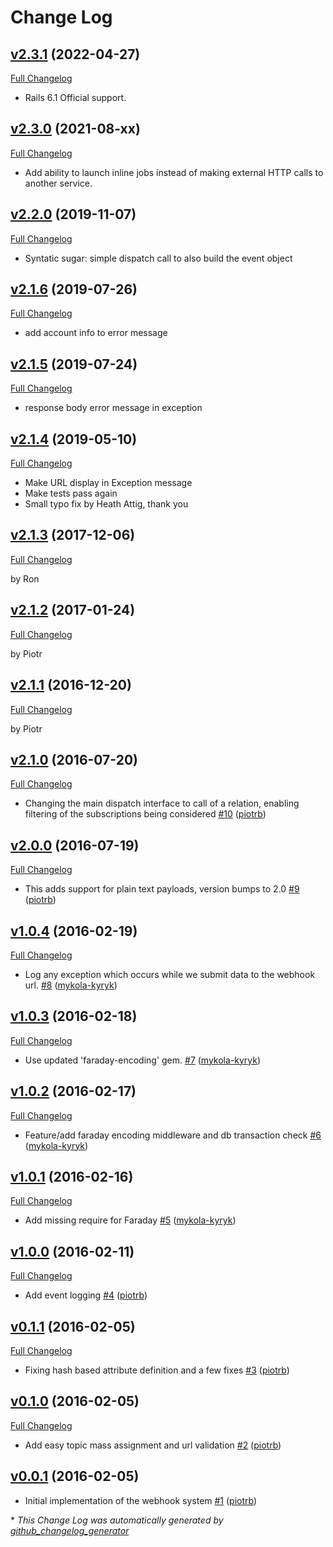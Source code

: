 # Change Log

## [v2.3.1](https://github.com/payrollhero/webhook_system/tree/v2.3.1) (2022-04-27)
[Full Changelog](https://github.com/payrollhero/webhook_system/compare/v2.3.0...v2.3.1)

* Rails 6.1 Official support.

## [v2.3.0](https://github.com/payrollhero/webhook_system/tree/v2.3.0) (2021-08-xx)
[Full Changelog](https://github.com/payrollhero/webhook_system/compare/v2.2.0...v2.3.0)

* Add ability to launch inline jobs instead of making external HTTP calls to another service.

## [v2.2.0](https://github.com/payrollhero/webhook_system/tree/v2.2.0) (2019-11-07)
[Full Changelog](https://github.com/payrollhero/webhook_system/compare/v2.1.6...v2.2.0)

* Syntatic sugar: simple dispatch call to also build the event object

## [v2.1.6](https://github.com/payrollhero/webhook_system/tree/v2.1.6) (2019-07-26)
[Full Changelog](https://github.com/payrollhero/webhook_system/compare/v2.1.5...v2.1.6)

* add account info to error message

## [v2.1.5](https://github.com/payrollhero/webhook_system/tree/v2.1.5) (2019-07-24)
[Full Changelog](https://github.com/payrollhero/webhook_system/compare/v2.1.4...v2.1.5)

* response body error message in exception

## [v2.1.4](https://github.com/payrollhero/webhook_system/tree/v2.1.4) (2019-05-10)
[Full Changelog](https://github.com/payrollhero/webhook_system/compare/v2.1.3...v2.1.4)

* Make URL display in Exception message
* Make tests pass again
* Small typo fix by Heath Attig, thank you

## [v2.1.3](https://github.com/payrollhero/webhook_system/tree/v2.1.3) (2017-12-06)
[Full Changelog](https://github.com/payrollhero/webhook_system/compare/v2.1.2...v2.1.3)

by Ron

## [v2.1.2](https://github.com/payrollhero/webhook_system/tree/v2.1.2) (2017-01-24)
[Full Changelog](https://github.com/payrollhero/webhook_system/compare/v2.1.1...v2.1.2)

by Piotr

## [v2.1.1](https://github.com/payrollhero/webhook_system/tree/v2.1.1) (2016-12-20)
[Full Changelog](https://github.com/payrollhero/webhook_system/compare/v2.1.0...v2.1.1)

by Piotr

## [v2.1.0](https://github.com/payrollhero/webhook_system/tree/v2.1.0) (2016-07-20)
[Full Changelog](https://github.com/payrollhero/webhook_system/compare/v2.0.0...v2.1.0)

- Changing the main dispatch interface to call of a relation, enabling filtering of the subscriptions being considered [\#10](https://github.com/payrollhero/webhook_system/pull/10) ([piotrb](https://github.com/piotrb))

## [v2.0.0](https://github.com/payrollhero/webhook_system/tree/v2.0.0) (2016-07-19)
[Full Changelog](https://github.com/payrollhero/webhook_system/compare/v1.0.4...v2.0.0)

- This adds support for plain text payloads, version bumps to 2.0 [\#9](https://github.com/payrollhero/webhook_system/pull/9) ([piotrb](https://github.com/piotrb))

## [v1.0.4](https://github.com/payrollhero/webhook_system/tree/v1.0.4) (2016-02-19)
[Full Changelog](https://github.com/payrollhero/webhook_system/compare/v1.0.3...v1.0.4)

- Log any exception which occurs while we submit data to the webhook url. [\#8](https://github.com/payrollhero/webhook_system/pull/8) ([mykola-kyryk](https://github.com/mykola-kyryk))

## [v1.0.3](https://github.com/payrollhero/webhook_system/tree/v1.0.3) (2016-02-18)
[Full Changelog](https://github.com/payrollhero/webhook_system/compare/v1.0.2...v1.0.3)

- Use updated 'faraday-encoding' gem. [\#7](https://github.com/payrollhero/webhook_system/pull/7) ([mykola-kyryk](https://github.com/mykola-kyryk))

## [v1.0.2](https://github.com/payrollhero/webhook_system/tree/v1.0.2) (2016-02-17)
[Full Changelog](https://github.com/payrollhero/webhook_system/compare/v1.0.1...v1.0.2)

- Feature/add faraday encoding middleware and db transaction check [\#6](https://github.com/payrollhero/webhook_system/pull/6) ([mykola-kyryk](https://github.com/mykola-kyryk))

## [v1.0.1](https://github.com/payrollhero/webhook_system/tree/v1.0.1) (2016-02-16)
[Full Changelog](https://github.com/payrollhero/webhook_system/compare/v1.0.0...v1.0.1)

- Add missing require for Faraday [\#5](https://github.com/payrollhero/webhook_system/pull/5) ([mykola-kyryk](https://github.com/mykola-kyryk))

## [v1.0.0](https://github.com/payrollhero/webhook_system/tree/v1.0.0) (2016-02-11)
[Full Changelog](https://github.com/payrollhero/webhook_system/compare/v0.1.1...v1.0.0)

- Add event logging [\#4](https://github.com/payrollhero/webhook_system/pull/4) ([piotrb](https://github.com/piotrb))

## [v0.1.1](https://github.com/payrollhero/webhook_system/tree/v0.1.1) (2016-02-05)
[Full Changelog](https://github.com/payrollhero/webhook_system/compare/v0.1.0...v0.1.1)

- Fixing hash based attribute definition and a few fixes [\#3](https://github.com/payrollhero/webhook_system/pull/3) ([piotrb](https://github.com/piotrb))

## [v0.1.0](https://github.com/payrollhero/webhook_system/tree/v0.1.0) (2016-02-05)
[Full Changelog](https://github.com/payrollhero/webhook_system/compare/v0.0.1...v0.1.0)

- Add easy topic mass assignment and url validation [\#2](https://github.com/payrollhero/webhook_system/pull/2) ([piotrb](https://github.com/piotrb))

## [v0.0.1](https://github.com/payrollhero/webhook_system/tree/v0.0.1) (2016-02-05)
- Initial implementation of the webhook system [\#1](https://github.com/payrollhero/webhook_system/pull/1) ([piotrb](https://github.com/piotrb))



\* *This Change Log was automatically generated by [github_changelog_generator](https://github.com/skywinder/Github-Changelog-Generator)*
